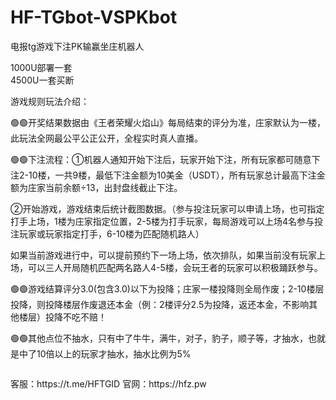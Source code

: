 # HF-TGbot-VSPKbot
电报tg游戏下注PK输赢坐庄机器人
<!-- wp:paragraph -->
<p>1000U部署一套<br>4500U一套买断</p>
<!-- /wp:paragraph -->
游戏规则玩法介绍：

🟢🟢开奖结果数据由《王者荣耀火焰山》每局结束的评分为准，庄家默认为一楼，此玩法全网最公平公正公开，全程实时真人直播。

🟢🟢下注流程：①机器人通知开始下注后，玩家开始下注，所有玩家都可随意下注2-10楼，一共9楼，最低下注金额为10美金（USDT），所有玩家总计最高下注金额为庄家当前余额÷13，出封盘线截止下注。

②开始游戏，游戏结束后统计截图数据。（参与投注玩家可以申请上场，也可指定打手上场，1楼为庄家指定位置，2-5楼为打手玩家，每局游戏可以上场4名参与投注玩家或玩家指定打手，6-10楼为匹配随机路人）

如果当前游戏进行中，可以提前预约下一场上场，依次排队，如果当前没有玩家上场，可以三人开局随机匹配两名路人4-5楼，会玩王者的玩家可以积极踊跃参与。

🟢🟢游戏结算评分3.0(包含3.0)以下为投降；庄家一楼投降则全局作废；2-10楼层投降，则投降楼层作废退还本金（例：2楼评分2.5为投降，返还本金，不影响其他楼层）投降不吃不赔！

🟢🟢其他点位不抽水，只有中了牛牛，满牛，对子，豹子，顺子等，才抽水，也就是中了10倍以上的玩家才抽水，抽水比例为5%

<!-- wp:image {"id":1701,"sizeSlug":"full","linkDestination":"none"} -->
<figure class="wp-block-image size-full"><img src="https://hfz.pw/wp-content/uploads/2024/07/20240720201259972-telegram-cloud-photo-size-1-4961100497679396261-y.jpg" alt="" class="wp-image-1701"/></figure>
<!-- /wp:image -->
客服：https://t.me/HFTGID
官网：https://hfz.pw
